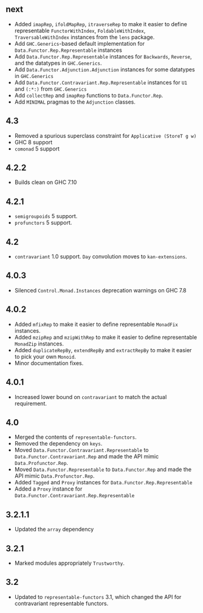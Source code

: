 next
----
* Added `imapRep`, `ifoldMapRep`, `itraverseRep` to make it easier to define representable `FunctorWithIndex`, `FoldableWithIndex`, `TraversableWithIndex` instances from the `lens` package.
* Add `GHC.Generics`-based default implementation for `Data.Functor.Rep.Representable` instances
* Add `Data.Functor.Rep.Representable` instances for `Backwards`, `Reverse`, and the datatypes in `GHC.Generics`.
* Add `Data.Functor.Adjunction.Adjunction` instances for some datatypes in `GHC.Generics`
* Add `Data.Functor.Contravariant.Rep.Representable` instances for `U1` and `(:*:)` from `GHC.Generics`
* Add `collectRep` and `imapRep` functions to `Data.Functor.Rep`.
* Add `MINIMAL` pragmas to the `Adjunction` classes.

4.3
---
* Removed a spurious superclass constraint for `Applicative (StoreT g w)`
* GHC 8 support
* `comonad` 5 support

4.2.2
-----
* Builds clean on GHC 7.10

4.2.1
-----
* `semigroupoids` 5 support.
* `profunctors` 5 support.

4.2
---
* `contravariant` 1.0 support. `Day` convolution moves to `kan-extensions`.

4.0.3
-----
* Silenced `Control.Monad.Instances` deprecation warnings on GHC 7.8

4.0.2
-----
* Added `mfixRep` to make it easier to define representable `MonadFix` instances.
* Added `mzipRep` and `mzipWithRep` to make it easier to define representable `MonadZip` instances.
* Added `duplicateRepBy`, `extendRepBy` and `extractRepBy` to make it easier to pick your own `Monoid`.
* Minor documentation fixes.

4.0.1
-----
* Increased lower bound on `contravariant` to match the actual requirement.

4.0
---
* Merged the contents of `representable-functors`.
* Removed the dependency on `keys`.
* Moved `Data.Functor.Contravariant.Representable` to `Data.Functor.Contravariant.Rep` and made the API mimic `Data.Profunctor.Rep`.
* Moved `Data.Functor.Representable` to `Data.Functor.Rep` and made the API mimic `Data.Profunctor.Rep`.
* Added `Tagged` and `Proxy` instances for `Data.Functor.Rep.Representable`
* Added a `Proxy` instance for `Data.Functor.Contravariant.Rep.Representable`

3.2.1.1
-------
* Updated the `array` dependency

3.2.1
-----
* Marked modules appropriately `Trustworthy`.

3.2
---
* Updated to `representable-functors` 3.1, which changed the API for contravariant representable functors.
